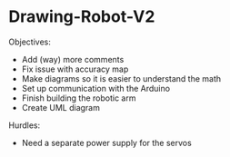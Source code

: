 # Drawing-Robot-V2

Objectives:
 - Add (way) more comments
 - Fix issue with accuracy map
 - Make diagrams so it is easier to understand the math
 - Set up communication with the Arduino
 - Finish building the robotic arm
 - Create UML diagram

Hurdles:
 - Need a separate power supply for the servos
